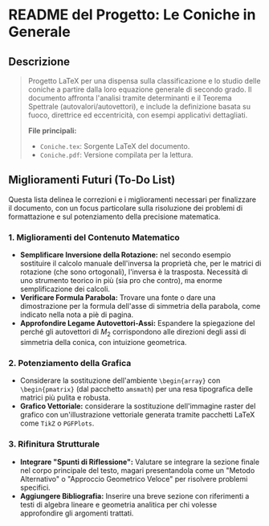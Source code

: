 # README del Progetto: Le Coniche in Generale

## Descrizione

> Progetto LaTeX per una dispensa sulla classificazione e lo studio delle coniche a partire dalla loro equazione generale di secondo grado. Il documento affronta l'analisi tramite determinanti e il Teorema Spettrale (autovalori/autovettori), e include la definizione basata su fuoco, direttrice ed eccentricità, con esempi applicativi dettagliati.
>
> **File principali:**
> * `Coniche.tex`: Sorgente LaTeX del documento.
> * `Coniche.pdf`: Versione compilata per la lettura.

## Miglioramenti Futuri (To-Do List)

Questa lista delinea le correzioni e i miglioramenti necessari per finalizzare il documento, con un focus particolare sulla risoluzione dei problemi di formattazione e sul potenziamento della precisione matematica.

### 1. Miglioramenti del Contenuto Matematico

- **Semplificare Inversione della Rotazione:** nel secondo esempio sostituire il calcolo manuale dell'inversa la proprietà che, per le matrici di rotazione (che sono ortogonali), l'inversa è la trasposta. Necessità di uno strumento teorico in più (sia pro che contro), ma enorme semplificazione dei calcoli.
- **Verificare Formula Parabola:** Trovare una fonte o dare una dimostrazione per la formula dell'asse di simmetria della parabola, come indicato nella nota a piè di pagina.
- **Approfondire Legame Autovettori-Assi:** Espandere la spiegazione del perché gli autovettori di $M_2$ corrispondono alle direzioni degli assi di simmetria della conica, con intuizione geometrica.

### 2. Potenziamento della Grafica

- Considerare la sostituzione dell'ambiente `\begin{array}` con `\begin{pmatrix}` (dal pacchetto `amsmath`) per una resa tipografica delle matrici più pulita e robusta.
- **Grafico Vettoriale:** considerare la sostituzione dell'immagine raster del grafico con un'illustrazione vettoriale generata tramite pacchetti LaTeX come `TikZ` o `PGFPlots`.

### 3. Rifinitura Strutturale

- **Integrare "Spunti di Riflessione":** Valutare se integrare la sezione finale nel corpo principale del testo, magari presentandola come un "Metodo Alternativo" o "Approccio Geometrico Veloce" per risolvere problemi specifici.
- **Aggiungere Bibliografia:** Inserire una breve sezione con riferimenti a testi di algebra lineare e geometria analitica per chi volesse approfondire gli argomenti trattati.

